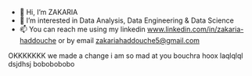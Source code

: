 - 👋 Hi, I’m ZAKARIA
- 👀 I’m interested in Data Analysis, Data Engineering & Data Science
- 📫 You can reach me using my linkedin www.linkedin.com/in/zakaria-haddouche or by email zakariahaddouche5@gmail.com

<!---
ZACKHADD/ZACKHADD is a ✨ special ✨ repository because its `README.md` (this file) appears on your GitHub profile.
You can click the Preview link to take a look at your changes.
--->
OKKKKKKK we made a change
i am so mad at you bouchra hoox laqlqlql dsjdhsj bobobobobo